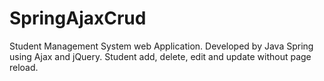 # SpringAjaxCrud
Student Management System web Application. Developed by Java Spring using Ajax and jQuery. Student add, delete, edit and update without page reload.
